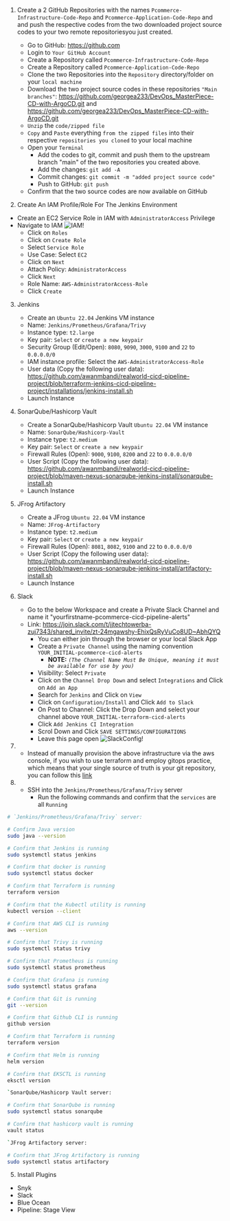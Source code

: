 1) Create a 2 GitHub Repositories with the names `Pcommerce-Infrastructure-Code-Repo` and `Pcommerce-Application-Code-Repo` and and push the respective codes from the two downloaded project source codes to your two remote repositoriesyou just created.
    - Go to GitHub: <https://github.com>
    - Login to `Your GitHub Account`
    - Create a Repository called `Pcommerce-Infrastructure-Code-Repo`
    - Create a Repository called `Pcommerce-Application-Code-Repo`
    - Clone the two Repositories into the `Repository` directory/folder on your `local machine`
    - Download the two project source codes in these repositories `"Main branches"`: https://github.com/georgea233/DevOps_MasterPiece-CD-with-ArgoCD.git and https://github.com/georgea233/DevOps_MasterPiece-CD-with-ArgoCD.git
    - `Unzip` the `code/zipped file`
    - `Copy` and `Paste` everything `from the zipped files` into their respective `repositories you cloned` to your local machine
    - Open your `Terminal`
        - Add the codes to git, commit and push them to the upstream branch "main" of the two repositories you created above. 
        - Add the changes: `git add -A`
        - Commit changes: `git commit -m "added project source code"`
        - Push to GitHub: `git push`
    - Confirm that the two source codes are now available on GitHub

2) Create An IAM Profile/Role For The Jenkins Environment

- Create an EC2 Service Role in IAM with `AdministratorAccess` Privilege
- Navigate to IAM
![IAM!](https://github.com/awanmbandi/realworld-cicd-pipeline-project/blob/zdocs/images/Screen%20Shot%202023-10-03%20at%206.20.44%20PM.png)
  - Click on `Roles`
  - Click on `Create Role`
  - Select `Service Role`
  - Use Case: Select `EC2`
  - Click on `Next`
  - Attach Policy: `AdministratorAccess`
  - Click `Next`
  - Role Name: `AWS-AdministratorAccess-Role`
  - Click `Create`

3) Jenkins
    - Create an `Ubuntu 22.04` Jenkins VM instance
    - Name: `Jenkins/Prometheus/Grafana/Trivy`
    - Instance type: `t2.large`
    - Key pair: `Select` or `create a new keypair`
    - Security Group (Edit/Open): `8080`, `9090`, `3000`, `9100` and `22` to `0.0.0.0/0`
    - IAM instance profile: Select the `AWS-AdministratorAccess-Role`
    - User data (Copy the following user data): <https://github.com/awanmbandi/realworld-cicd-pipeline-project/blob/terraform-jenkins-cicd-pipeline-project/installations/jenkins-install.sh>
    - Launch Instance

4) SonarQube/Hashicorp Vault
    - Create a SonarQube/Hashicorp Vault `Ubuntu 22.04` VM instance
    - Name: `SonarQube/Hashicorp-Vault`
    - Instance type: `t2.medium`
    - Key pair: `Select` or `create a new keypair`
    - Firewall Rules (Open): `9000`, `9100`, `8200` and `22` to `0.0.0.0/0`
    - User Script (Copy the following user data): <https://github.com/awanmbandi/realworld-cicd-pipeline-project/blob/maven-nexus-sonarqube-jenkins-install/sonarqube-install.sh>
    - Launch Instance

5) JFrog Artifactory
    - Create a JFrog `Ubuntu 22.04` VM instance
    - Name: `JFrog-Artifactory`
    - Instance type: `t2.medium`
    - Key pair: `Select` or `create a new keypair`
    - Firewall Rules (Open): `8081`, `8082`, `9100` and `22` to `0.0.0.0/0`
    - User Script (Copy the following user data): <https://github.com/awanmbandi/realworld-cicd-pipeline-project/blob/maven-nexus-sonarqube-jenkins-install/artifactory-install.sh>
    - Launch Instance

6) Slack
    - Go to the below Workspace and create a Private Slack Channel and name it "yourfirstname-pcommerce-cicd-pipeline-alerts"
    - Link: <https://join.slack.com/t/jjtechtowerba-zuj7343/shared_invite/zt-24mgawshy-EhixQsRyVuCo8UD~AbhQYQ>  
      - You can either join through the browser or your local Slack App
      - Create a `Private Channel` using the naming convention `YOUR_INITIAL-pcommerce-cicd-alerts`
        - **NOTE:** *`(The Channel Name Must Be Unique, meaning it must be available for use by you)`*
      - Visibility: Select `Private`
      - Click on the `Channel Drop Down` and select `Integrations` and Click on `Add an App`
      - Search for `Jenkins` and Click on `View`
      - Click on `Configuration/Install` and Click `Add to Slack`
      - On Post to Channel: Click the Drop Down and select your channel above `YOUR_INITIAL-terraform-cicd-alerts`
      - Click `Add Jenkins CI Integration`
      - Scrol Down and Click `SAVE SETTINGS/CONFIGURATIONS`
      - Leave this page open
      ![SlackConfig!](https://github.com/awanmbandi/realworld-cicd-pipeline-project/raw/zdocs/images/Screen%20Shot%202023-04-26%20at%202.08.55%20PM.png)

7)    - Instead of manually provision the above infrastructure via the
aws console, if you wish to use terraform and employ gitops practice, which means that your single source of truth is your git repository, you can follow this [link](https://github.com/awanmbandi/realworld-cicd-pipeline-project/blob/zdocs/images/Screen%20Shot%202023-04-26%20at%202.08.55%20PM.png)


8)    - SSH into the `Jenkins/Prometheus/Grafana/Trivy` server
        - Run the following commands and confirm that the `services` are all `Running`

```bash
# `Jenkins/Prometheus/Grafana/Trivy` server:

# Confirm Java version
sudo java --version

# Confirm that Jenkins is running
sudo systemctl status jenkins

# Confirm that docker is running
sudo systemctl status docker

# Confirm that Terraform is running
terraform version

# Confirm that the Kubectl utility is running 
kubectl version --client

# Confirm that AWS CLI is running
aws --version

# Confirm that Trivy is running
sudo systemctl status trivy

# Confirm that Prometheus is running
sudo systemctl status prometheus

# Confirm that Grafana is running
sudo systemctl status grafana

# Confirm that Git is running
git --version

# Confirm that Github CLI is running
github version

# Confirm that Terraform is running
terraform version

# Confirm that Helm is running
helm version

# Confirm that EKSCTL is running
eksctl version 

`SonarQube/Hashicorp Vault server:

# Confirm that SonarQube is running
sudo systemctl status sonarqube

# Confirm that hashicorp vault is running
vault status

`JFrog Artifactory server:

# Confirm that JFrog Artifactory is running   
sudo systemctl status artifactory

```

5) Install Plugins

- Snyk
- Slack
- Blue Ocean
- Pipeline: Stage View
